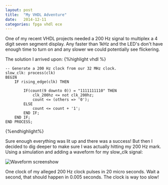 ```yaml
---
layout: post
title:  "My VHDL Adventure"
date:   2014-12-11
categories: fpga vhdl ece
---
```


One of my recent VHDL projects needed a 200 Hz signal to multiplex a 4 digit seven segment display. Any faster than 1kHz and the LED's don't have enough time to turn on and any slower we could potentially see flickering.

The solution I arrived upon:
{%highlight vhdl %}

    -- Generate a 200 Hz clock from our 32 MHz clock.
    slow_clk: process(clk)
    BEGIN
        IF rising_edge(clk) THEN

            IF(count(9 downto 0)) = "1111111110" THEN
                clk_200hz <= not clk_200hz;
                count <= (others => '0');
            ELSE
                count <= count + '1';
            END IF;
        END IF;
    END PROCESS;

{%endhighlight%}

Sure enough everything was lit up and there was a success! But then I decided to dig deeper to make sure I was actually hitting my 200 Hz mark. Using a simulation and adding a waveform for my slow_clk signal:

![Waveform screenshow](http://thelag.us/uploads/big/55bfd23a8f8b80be42ea5fa99e6e627f.jpg)

One clock of my alleged 200 Hz clock pulses in 20 micro seconds. Wait a second, that should happen in 0.005 seconds. The clock is way too slow!